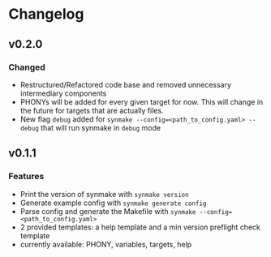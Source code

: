 # Changelog

## v0.2.0
### Changed
- Restructured/Refactored code base and removed unnecessary intermediary components
- PHONYs will be added for every given target for now.
  This will change in the future for targets that are actually files.
- New flag `debug` added for `synmake --config=<path_to_config.yaml> --debug` that 
  will run synmake in `debug` mode

## v0.1.1
### Features
- Print the version of synmake with `synmake version`
- Generate example config with `synmake generate config`
- Parse config and generate the Makefile with `synmake --config=<path_to_config.yaml>`
- 2 provided templates: a help template and a min version preflight check template
- currently available: PHONY, variables, targets, help
